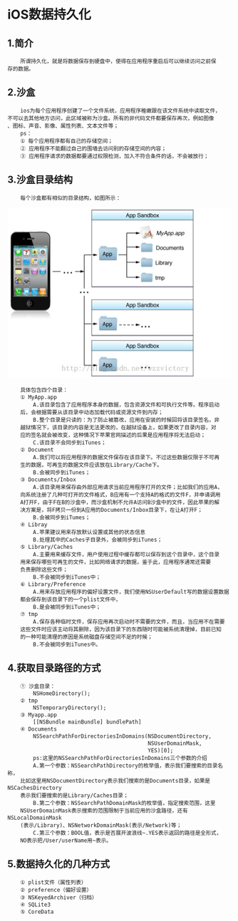 # iOS数据持久化
## 1.简介
        所谓持久化，就是将数据保存到硬盘中，使得在应用程序重启后可以继续访问之前保
    存的数据。
## 2.沙盒
        ios为每个应用程序创建了一个文件系统，应用程序稚嫩跟在该文件系统中读取文件，
    不可以去其他地方访问，此区域被称为沙盒。所有的非代码文件都要保存再次，例如图像
    、图标、声音、影像、属性列表、文本文件等；
        ps：
        ① 每个应用程序都有自己的存储空间；
        ② 应用程序不能翻过自己的围墙去访问别的存储空间的内容；
        ③ 应用程序请求的数据都要通过权限检测，加入不符合条件的话，不会被放行；
## 3.沙盒目录结构
        每个沙盒都有相似的目录结构，如图所示：
![沙盒目录结构](sandbox.png)

        具体包含四个目录：
        ① MyApp.app
            A.该目录包含了应用程序本身的数据，包含资源文件和可执行文件等。程序启动
        后，会根据需要从该目录中动态加载代码或资源文件到内存；
            B.整个目录是只读的：为了防止被篡改，应用在安装的时候回将该目录签名，非
        越狱情况下，该目录的内容是无法更改的，在越狱设备上，如果更改了目录内容，对
        应的签名就会被改变，这种情况下苹果官网描述的后果是应用程序将无法启动；
            C.该目录不会同步到iTunes；
        ② Document
            A.我们可以将应用程序的数据文件保存在该目录下。不过这些数据仅限于不可再
        生的数据，可再生的数据文件应该放在Library/Cache下。
            B.会被同步到iTunes；
        ③ Documents/Inbox
            A.该目录用来保存由外部应用请求当前应用程序打开的文件；比如我们的应用A，
        向系统注册了几种可打开的文件格式，B应用有一个支持A的格式的文件F，并申请调用
        A打开F，由于F在B的沙盒中，而沙盒机制不允许A访问B沙盒中的文件，因此苹果的解
        决方案是，将F拷贝一份到A应用的Documents/Inbox目录下，在让A打开F；
            B.会被同步到iTumes；
        ④ Libray
            A.苹果建议用来存放默认设置或其他的状态信息
            B.处理其中的Caches子目录外，会被同步到iTunes；
        ⑤ Library/Caches
            A.主要用来缓存文件，用户使用过程中缓存都可以保存到这个目录中，这个目录
        用来保存哪些可再生的文件，比如网络请求的数据，鉴于此，应用程序通常还需要
        负责删除这些文件；
            B.不会被同步到iTunes中；
        ⑥ Library/Preference
            A.用来存放应用程序的偏好设置文件，我们使用NSUserDefault写的数据设置数据
        都会保存到该目录下的一个plist文件中，
            B.是会被同步到iTunes中；
        ⑦ tmp
            A.保存各种临时文件，保存应用再次启动时不需要的文件，而且，当应用不在需要
        这些文件时应该主动将其删除，因为该目录下的东西随时可能被系统清理掉，目前已知
        的一种可能清理的原因是系统磁盘存储空间不足的时候；
            B.不会被同步到iTunes中。
## 4.获取目录路径的方式
        ① 沙盒目录：
            NSHomeDirectory();
        ② tmp
            NSTemporaryDirectory();
        ③ Myapp.app
            [[NSBundle mainBundle] bundlePath]
        ④ Documents
            NSSearchPathForDirectoriesInDomains(NSDocumentDirectory, 
                                                NSUserDomainMask, 
                                                YES)[0];
            ps:这里的NSSearchPathForDirectoriesInDomains三个参数的介绍
            A.第一个参数：NSSearchPathDirectory的枚举值，表示我们要搜索的目录名称，
        比如这里用NSDocumentDirectory表示我们搜索的是Documents目录，如果是NSCachesDirectory
        表示我们要搜索的是Library/Caches目录；
            B.第二个参数：NSSearchPathDomainMask的枚举值，指定搜索范围，这里
        NSUserDomainMask表示搜索的范围限制于当前应用的沙盒路径，还有NSLocalDomainMask
        (表示/Library)、NSNetworkDomainMask(表示/Network)等；
            C.第三个参数：BOOL值，表示是否展开波浪线~.YES表示返回的路径是全形式，
        NO表示把/User/userName用~表示。
## 5.数据持久化的几种方式
        ① plist文件（属性列表）
        ② preference（偏好设置）
        ③ NSKeyedArchiver（归档）
        ④ SQLite3
        ⑤ CoreData
